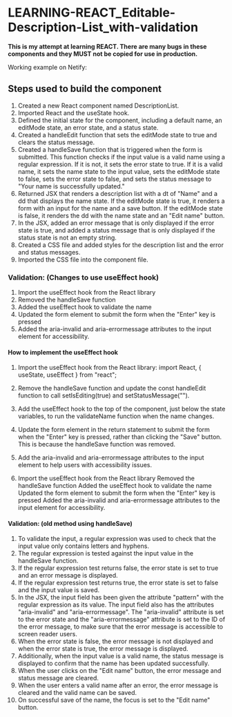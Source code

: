 # LEARNING-REACT_Editable-Description-List_with-validation

**This is my attempt at learning REACT. There are many bugs in these components and they MUST not be copied for use in production.**

Working example on Netify:

## Steps used to build the component

1. Created a new React component named DescriptionList.
2. Imported React and the useState hook.
3. Defined the initial state for the component, including a default name, an editMode state, an error state, and a status state.
4. Created a handleEdit function that sets the editMode state to true and clears the status message.
5. Created a handleSave function that is triggered when the form is submitted. This function checks if the input value is a valid name using a regular expression. If it is not, it sets the error state to true. If it is a valid name, it sets the name state to the input value, sets the editMode state to false, sets the error state to false, and sets the status message to "Your name is successfully updated."
6. Returned JSX that renders a description list with a dt of "Name" and a dd that displays the name state. If the editMode state is true, it renders a form with an input for the name and a save button. If the editMode state is false, it renders the dd with the name state and an "Edit name" button.
7. In the JSX, added an error message that is only displayed if the error state is true, and added a status message that is only displayed if the status state is not an empty string.
8. Created a CSS file and added styles for the description list and the error and status messages.
9. Imported the CSS file into the component file.

### Validation: (Changes to use useEffect hook)

1. Import the useEffect hook from the React library
2. Removed the handleSave function
3. Added the useEffect hook to validate the name
4. Updated the form element to submit the form when the "Enter" key is pressed
5. Added the aria-invalid and aria-errormessage attributes to the input element for accessibility.

#### How to implement the useEffect hook

1. Import the useEffect hook from the React library: import React, { useState, useEffect } from "react";
2. Remove the handleSave function and update the const handleEdit function to call setIsEditing(true) and setStatusMessage("").
3. Add the useEffect hook to the top of the component, just below the state variables, to run the validateName function when the name changes.
4. Update the form element in the return statement to submit the form when the "Enter" key is pressed, rather than clicking the "Save" button. This is because the handleSave function was removed.
5. Add the aria-invalid and aria-errormessage attributes to the input element to help users with accessibility issues.

6. Import the useEffect hook from the React library
   Removed the handleSave function
   Added the useEffect hook to validate the name
   Updated the form element to submit the form when the "Enter" key is pressed
   Added the aria-invalid and aria-errormessage attributes to the input element for accessibility.

#### Validation: (old method using handleSave)

1. To validate the input, a regular expression was used to check that the input value only contains letters and hyphens.
2. The regular expression is tested against the input value in the handleSave function.
3. If the regular expression test returns false, the error state is set to true and an error message is displayed.
4. If the regular expression test returns true, the error state is set to false and the input value is saved.
5. In the JSX, the input field has been given the attribute "pattern" with the regular expression as its value. The input field also has the attributes "aria-invalid" and "aria-errormessage". The "aria-invalid" attribute is set to the error state and the "aria-errormessage" attribute is set to the ID of the error message, to make sure that the error message is accessible to screen reader users.
6. When the error state is false, the error message is not displayed and when the error state is true, the error message is displayed.
7. Additionally, when the input value is a valid name, the status message is displayed to confirm that the name has been updated successfully.
8. When the user clicks on the "Edit name" button, the error message and status message are cleared.
9. When the user enters a valid name after an error, the error message is cleared and the valid name can be saved.
10. On successful save of the name, the focus is set to the "Edit name" button.
